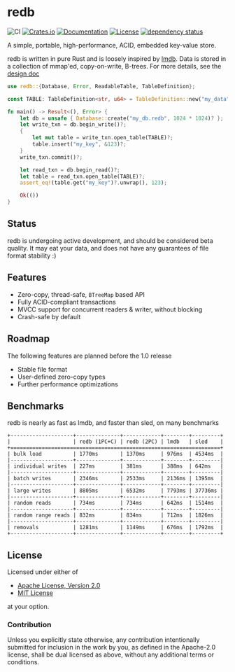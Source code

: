 # redb

![CI](https://github.com/cberner/redb/actions/workflows/ci.yml/badge.svg)
[![Crates.io](https://img.shields.io/crates/v/redb.svg)](https://crates.io/crates/redb)
[![Documentation](https://docs.rs/redb/badge.svg)](https://docs.rs/redb)
[![License](https://img.shields.io/crates/l/redb)](https://crates.io/crates/redb)
[![dependency status](https://deps.rs/repo/github/cberner/redb/status.svg)](https://deps.rs/repo/github/cberner/redb)

A simple, portable, high-performance, ACID, embedded key-value store.

redb is written in pure Rust and is loosely inspired by [lmdb](http://www.lmdb.tech/doc/). Data is stored in a collection
of mmap'ed, copy-on-write, B-trees. For more details, see the [design doc](docs/design.md)

```rust
use redb::{Database, Error, ReadableTable, TableDefinition};

const TABLE: TableDefinition<str, u64> = TableDefinition::new("my_data");

fn main() -> Result<(), Error> {
    let db = unsafe { Database::create("my_db.redb", 1024 * 1024)? };
    let write_txn = db.begin_write()?;
    {
        let mut table = write_txn.open_table(TABLE)?;
        table.insert("my_key", &123)?;
    }
    write_txn.commit()?;

    let read_txn = db.begin_read()?;
    let table = read_txn.open_table(TABLE)?;
    assert_eq!(table.get("my_key")?.unwrap(), 123);

    Ok(())
}
```

## Status
redb is undergoing active development, and should be considered beta quality. It may eat your data, and does not
have any guarantees of file format stability :)

## Features
* Zero-copy, thread-safe, `BTreeMap` based API
* Fully ACID-compliant transactions
* MVCC support for concurrent readers & writer, without blocking
* Crash-safe by default

## Roadmap
The following features are planned before the 1.0 release
* Stable file format
* User-defined zero-copy types
* Further performance optimizations

## Benchmarks
redb is nearly as fast as lmdb, and faster than sled, on many benchmarks
```
+--------------------+--------------+------------+--------+---------+
|                    | redb (1PC+C) | redb (2PC) | lmdb   | sled    |
+===================================================================+
| bulk load          | 1770ms       | 1370ms     | 976ms  | 4534ms  |
|--------------------+--------------+------------+--------+---------|
| individual writes  | 227ms        | 381ms      | 388ms  | 642ms   |
|--------------------+--------------+------------+--------+---------|
| batch writes       | 2346ms       | 2533ms     | 2136ms | 1395ms  |
|--------------------+--------------+------------+--------+---------|
| large writes       | 8805ms       | 6532ms     | 7793ms | 37736ms |
|--------------------+--------------+------------+--------+---------|
| random reads       | 734ms        | 734ms      | 642ms  | 1514ms  |
|--------------------+--------------+------------+--------+---------|
| random range reads | 832ms        | 834ms      | 712ms  | 1826ms  |
|--------------------+--------------+------------+--------+---------|
| removals           | 1281ms       | 1149ms     | 676ms  | 1792ms  |
+--------------------+--------------+------------+--------+---------+
```

## License

Licensed under either of

* [Apache License, Version 2.0](LICENSE-APACHE)
* [MIT License](LICENSE-MIT)

at your option.

### Contribution

Unless you explicitly state otherwise, any contribution intentionally
submitted for inclusion in the work by you, as defined in the Apache-2.0
license, shall be dual licensed as above, without any additional terms or
conditions.
